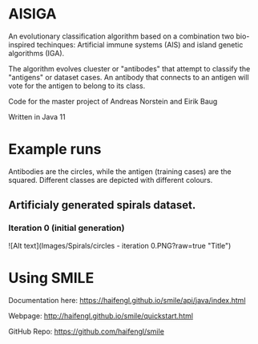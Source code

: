 # AISIGA
An evolutionary classification algorithm based on a combination two bio-inspired techinques: Artificial immune systems (AIS) and island genetic algorithms (IGA).

The algorithm evolves cluester or "antibodes" that attempt to classify the "antigens" or dataset cases. An antibody that connects to an antigen will vote for the antigen to belong to its class.

Code for the master project of Andreas Norstein and Eirik Baug

Written in Java 11

# Example runs
Antibodies are the circles, while the antigen (training cases) are the squared. Different classes are depicted with different colours.

## Artificialy generated spirals dataset.

### Iteration 0 (initial generation)
![Alt text](Images/Spirals/circles - iteration 0.PNG?raw=true "Title")


# Using SMILE 
Documentation here: 
https://haifengl.github.io/smile/api/java/index.html

Webpage: http://haifengl.github.io/smile/quickstart.html

GitHub Repo: https://github.com/haifengl/smile

